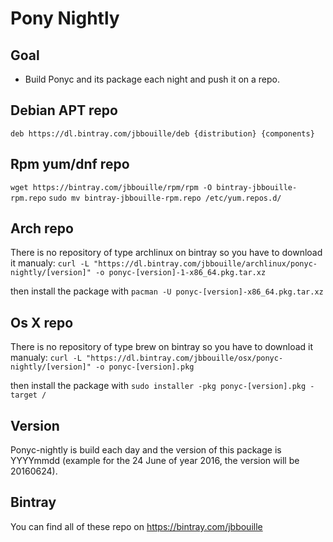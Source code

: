 # Pony Nightly
## Goal
* Build Ponyc and its package each night and push it on a repo.

## Debian APT repo
`deb https://dl.bintray.com/jbbouille/deb {distribution} {components}`

## Rpm yum/dnf repo
`wget https://bintray.com/jbbouille/rpm/rpm -O bintray-jbbouille-rpm.repo`
`sudo mv bintray-jbbouille-rpm.repo /etc/yum.repos.d/`

## Arch repo
There is no repository of type archlinux on bintray so you have to download it manualy: 
`curl -L "https://dl.bintray.com/jbbouille/archlinux/ponyc-nightly/[version]" -o ponyc-[version]-1-x86_64.pkg.tar.xz`

then install the package with
`pacman -U ponyc-[version]-x86_64.pkg.tar.xz`

## Os X repo
There is no repository of type brew on bintray so you have to download it manualy: 
`curl -L "https://dl.bintray.com/jbbouille/osx/ponyc-nightly/[version]" -o ponyc-[version].pkg`

then install the package with
`sudo installer -pkg ponyc-[version].pkg -target /`

## Version
Ponyc-nightly is build each day and the version of this package is YYYYmmdd (example for the 24 June of year 2016, the version will be 20160624).

## Bintray
You can find all of these repo on https://bintray.com/jbbouille